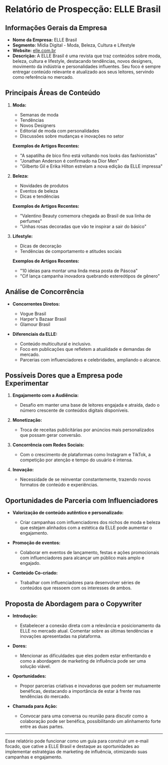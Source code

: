 # Relatório de Prospecção: ELLE Brasil

## Informações Gerais da Empresa
- **Nome da Empresa:** ELLE Brasil
- **Segmento:** Mídia Digital - Moda, Beleza, Cultura e Lifestyle
- **Website:** [elle.com.br](https://elle.com.br)
- **Descrição:** A ELLE Brasil é uma revista que traz conteúdos sobre moda, beleza, cultura e lifestyle, destacando tendências, novos designers, movimento da indústria e personalidades influentes. Seu foco é sempre entregar conteúdo relevante e atualizado aos seus leitores, servindo como referência no mercado.

## Principais Áreas de Conteúdo
1. **Moda:**
   - Semanas de moda
   - Tendências
   - Novos Designers
   - Editorial de moda com personalidades
   - Discussões sobre mudanças e inovações no setor

   **Exemplos de Artigos Recentes:**
   - "A sapatilha de bico fino está voltando nos looks das fashionistas"
   - "Jonathan Anderson é confirmado na Dior Men"
   - "Gilberto Gil e Erika Hilton estrelam a nova edição da ELLE impressa"

2. **Beleza:**
   - Novidades de produtos
   - Eventos de beleza
   - Dicas e tendências

   **Exemplos de Artigos Recentes:**
   - "Valentino Beauty comemora chegada ao Brasil de sua linha de perfumes"
   - "Unhas rosas decoradas que vão te inspirar a sair do básico"

3. **Lifestyle:**
   - Dicas de decoração
   - Tendências de comportamento e atitudes sociais

   **Exemplos de Artigos Recentes:**
   - "10 ideias para montar uma linda mesa posta de Páscoa"
   - "Cif lança campanha inovadora quebrando estereótipos de gênero"

## Análise de Concorrência
- **Concorrentes Diretos:** 
  - Vogue Brasil
  - Harper's Bazaar Brasil
  - Glamour Brasil

- **Diferenciais da ELLE:**
  - Conteúdo multicultural e inclusivo.
  - Foco em publicações que refletem a atualidade e demandas de mercado.
  - Parcerias com influenciadores e celebridades, ampliando o alcance.

## Possíveis Dores que a Empresa pode Experimentar
1. **Engajamento com a Audiência:**
   - Desafio em manter uma base de leitores engajada e atraída, dado o número crescente de conteúdos digitais disponíveis.

2. **Monetização:**
   - Troca de receitas publicitárias por anúncios mais personalizados que possam gerar conversão.

3. **Concorrência com Redes Sociais:**
   - Com o crescimento de plataformas como Instagram e TikTok, a competição por atenção e tempo do usuário é intensa.

4. **Inovação:**
   - Necessidade de se reinventar constantemente, trazendo novos formatos de conteúdo e experiências.

## Oportunidades de Parceria com Influenciadores
- **Valorização de conteúdo autêntico e personalizado:**
   - Criar campanhas com influenciadores dos nichos de moda e beleza que estejam alinhados com a estética da ELLE pode aumentar o engajamento.

- **Promoção de eventos:**
   - Colaborar em eventos de lançamento, festas e ações promocionais com influenciadores para alcançar um público mais amplo e engajado.

- **Conteúdo Co-criado:**
   - Trabalhar com influenciadores para desenvolver séries de conteúdos que ressoem com os interesses de ambos.

## Proposta de Abordagem para o Copywriter
- **Introdução:**
  - Estabelecer a conexão direta com a relevância e posicionamento da ELLE no mercado atual. Comentar sobre as últimas tendências e inovações apresentadas na plataforma.

- **Dores:**
  - Mencionar as dificuldades que eles podem estar enfrentando e como a abordagem de marketing de influência pode ser uma solução viável. 

- **Oportunidades:**
  - Propor parcerias criativas e inovadoras que podem ser mutuamente benéficas, destacando a importância de estar à frente nas tendências do mercado.

- **Chamada para Ação:**
  - Convocar para uma conversa ou reunião para discutir como a colaboração pode ser benéfica, possibilitando um alinhamento forte entre as duas partes.

---

Esse relatório pode funcionar como um guia para construir um e-mail focado, que cative a ELLE Brasil e destaque as oportunidades ao implementar estratégias de marketing de influência, otimizando suas campanhas e engajamento.